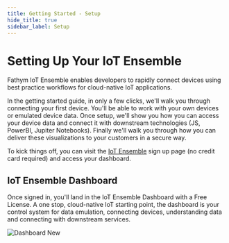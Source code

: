 ```yaml
---
title: Getting Started - Setup
hide_title: true
sidebar_label: Setup
---
```


# Setting Up Your IoT Ensemble

Fathym IoT Ensemble enables developers to rapidly connect devices using best practice workflows for cloud-native IoT applications.

In the getting started guide, in only a few clicks, we'll walk you through connecting your first device.  You'll be able to work with your own devices or emulated device data.  Once setup, we'll show you how you can access your device data and connect it with downstream technologies (JS, PowerBI, Jupiter Notebooks).  Finally we'll walk you through how you can deliver these visualizations to your customers in a secure way.  

To kick things off, you can visit the [IoT Ensemble](https://www.iot-ensemble.com/dashboard) sign up page (no credit card required) and access your dashboard.

## IoT Ensemble Dashboard

Once signed in, you'll land in the IoT Ensemble Dashboard with a Free License.  A one stop, cloud-native IoT starting point, the dashboard is your control system for data emulation, connecting devices, understanding data and connecting with downstream services.

![Dashboard New](/img/screenshots/dashboard-new.png)
